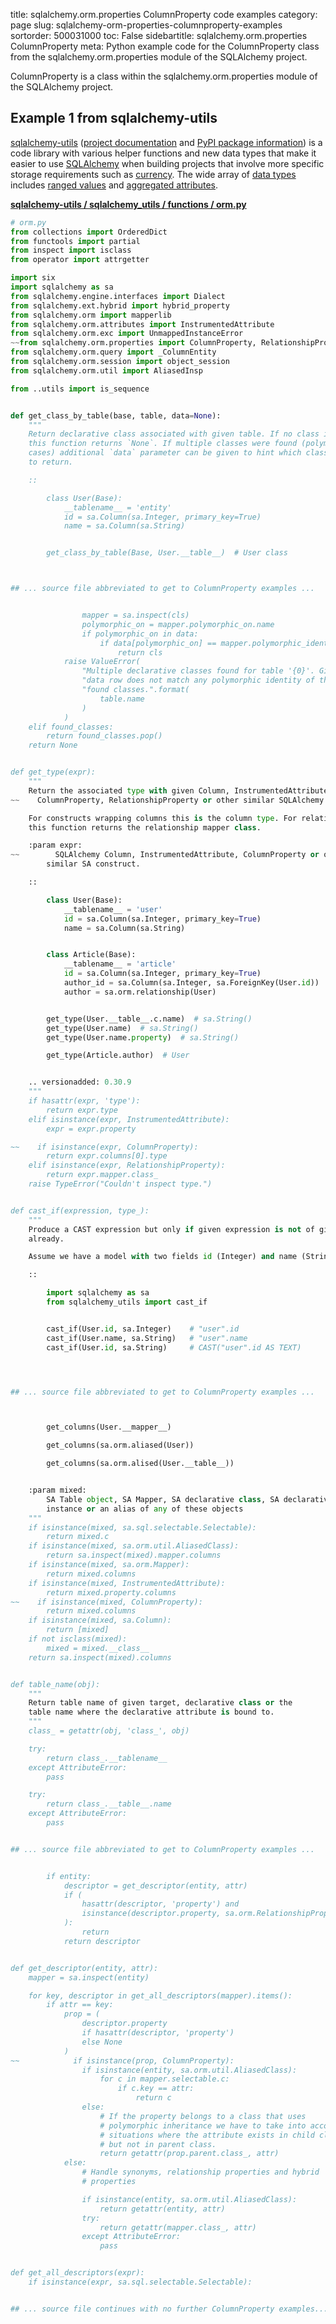 title: sqlalchemy.orm.properties ColumnProperty code examples
category: page
slug: sqlalchemy-orm-properties-columnproperty-examples
sortorder: 500031000
toc: False
sidebartitle: sqlalchemy.orm.properties ColumnProperty
meta: Python example code for the ColumnProperty class from the sqlalchemy.orm.properties module of the SQLAlchemy project.


ColumnProperty is a class within the sqlalchemy.orm.properties module of the SQLAlchemy project.


## Example 1 from sqlalchemy-utils
[sqlalchemy-utils](https://github.com/kvesteri/sqlalchemy-utils)
([project documentation](https://sqlalchemy-utils.readthedocs.io/en/latest/)
and
[PyPI package information](https://pypi.org/project/SQLAlchemy-Utils/))
is a code library with various helper functions and new data types
that make it easier to use [SQLAlchemy](/sqlachemy.html) when building
projects that involve more specific storage requirements such as
[currency](https://sqlalchemy-utils.readthedocs.io/en/latest/data_types.html#module-sqlalchemy_utils.types.currency).
The wide array of
[data types](https://sqlalchemy-utils.readthedocs.io/en/latest/data_types.html)
includes [ranged values](https://sqlalchemy-utils.readthedocs.io/en/latest/range_data_types.html)
and [aggregated attributes](https://sqlalchemy-utils.readthedocs.io/en/latest/aggregates.html).

[**sqlalchemy-utils / sqlalchemy_utils / functions / orm.py**](https://github.com/kvesteri/sqlalchemy-utils/blob/master/sqlalchemy_utils/functions/orm.py)

```python
# orm.py
from collections import OrderedDict
from functools import partial
from inspect import isclass
from operator import attrgetter

import six
import sqlalchemy as sa
from sqlalchemy.engine.interfaces import Dialect
from sqlalchemy.ext.hybrid import hybrid_property
from sqlalchemy.orm import mapperlib
from sqlalchemy.orm.attributes import InstrumentedAttribute
from sqlalchemy.orm.exc import UnmappedInstanceError
~~from sqlalchemy.orm.properties import ColumnProperty, RelationshipProperty
from sqlalchemy.orm.query import _ColumnEntity
from sqlalchemy.orm.session import object_session
from sqlalchemy.orm.util import AliasedInsp

from ..utils import is_sequence


def get_class_by_table(base, table, data=None):
    """
    Return declarative class associated with given table. If no class is found
    this function returns `None`. If multiple classes were found (polymorphic
    cases) additional `data` parameter can be given to hint which class
    to return.

    ::

        class User(Base):
            __tablename__ = 'entity'
            id = sa.Column(sa.Integer, primary_key=True)
            name = sa.Column(sa.String)


        get_class_by_table(Base, User.__table__)  # User class



## ... source file abbreviated to get to ColumnProperty examples ...


                mapper = sa.inspect(cls)
                polymorphic_on = mapper.polymorphic_on.name
                if polymorphic_on in data:
                    if data[polymorphic_on] == mapper.polymorphic_identity:
                        return cls
            raise ValueError(
                "Multiple declarative classes found for table '{0}'. Given "
                "data row does not match any polymorphic identity of the "
                "found classes.".format(
                    table.name
                )
            )
    elif found_classes:
        return found_classes.pop()
    return None


def get_type(expr):
    """
    Return the associated type with given Column, InstrumentedAttribute,
~~    ColumnProperty, RelationshipProperty or other similar SQLAlchemy construct.

    For constructs wrapping columns this is the column type. For relationships
    this function returns the relationship mapper class.

    :param expr:
~~        SQLAlchemy Column, InstrumentedAttribute, ColumnProperty or other
        similar SA construct.

    ::

        class User(Base):
            __tablename__ = 'user'
            id = sa.Column(sa.Integer, primary_key=True)
            name = sa.Column(sa.String)


        class Article(Base):
            __tablename__ = 'article'
            id = sa.Column(sa.Integer, primary_key=True)
            author_id = sa.Column(sa.Integer, sa.ForeignKey(User.id))
            author = sa.orm.relationship(User)


        get_type(User.__table__.c.name)  # sa.String()
        get_type(User.name)  # sa.String()
        get_type(User.name.property)  # sa.String()

        get_type(Article.author)  # User


    .. versionadded: 0.30.9
    """
    if hasattr(expr, 'type'):
        return expr.type
    elif isinstance(expr, InstrumentedAttribute):
        expr = expr.property

~~    if isinstance(expr, ColumnProperty):
        return expr.columns[0].type
    elif isinstance(expr, RelationshipProperty):
        return expr.mapper.class_
    raise TypeError("Couldn't inspect type.")


def cast_if(expression, type_):
    """
    Produce a CAST expression but only if given expression is not of given type
    already.

    Assume we have a model with two fields id (Integer) and name (String).

    ::

        import sqlalchemy as sa
        from sqlalchemy_utils import cast_if


        cast_if(User.id, sa.Integer)    # "user".id
        cast_if(User.name, sa.String)   # "user".name
        cast_if(User.id, sa.String)     # CAST("user".id AS TEXT)




## ... source file abbreviated to get to ColumnProperty examples ...



        get_columns(User.__mapper__)

        get_columns(sa.orm.aliased(User))

        get_columns(sa.orm.alised(User.__table__))


    :param mixed:
        SA Table object, SA Mapper, SA declarative class, SA declarative class
        instance or an alias of any of these objects
    """
    if isinstance(mixed, sa.sql.selectable.Selectable):
        return mixed.c
    if isinstance(mixed, sa.orm.util.AliasedClass):
        return sa.inspect(mixed).mapper.columns
    if isinstance(mixed, sa.orm.Mapper):
        return mixed.columns
    if isinstance(mixed, InstrumentedAttribute):
        return mixed.property.columns
~~    if isinstance(mixed, ColumnProperty):
        return mixed.columns
    if isinstance(mixed, sa.Column):
        return [mixed]
    if not isclass(mixed):
        mixed = mixed.__class__
    return sa.inspect(mixed).columns


def table_name(obj):
    """
    Return table name of given target, declarative class or the
    table name where the declarative attribute is bound to.
    """
    class_ = getattr(obj, 'class_', obj)

    try:
        return class_.__tablename__
    except AttributeError:
        pass

    try:
        return class_.__table__.name
    except AttributeError:
        pass


## ... source file abbreviated to get to ColumnProperty examples ...


        if entity:
            descriptor = get_descriptor(entity, attr)
            if (
                hasattr(descriptor, 'property') and
                isinstance(descriptor.property, sa.orm.RelationshipProperty)
            ):
                return
            return descriptor


def get_descriptor(entity, attr):
    mapper = sa.inspect(entity)

    for key, descriptor in get_all_descriptors(mapper).items():
        if attr == key:
            prop = (
                descriptor.property
                if hasattr(descriptor, 'property')
                else None
            )
~~            if isinstance(prop, ColumnProperty):
                if isinstance(entity, sa.orm.util.AliasedClass):
                    for c in mapper.selectable.c:
                        if c.key == attr:
                            return c
                else:
                    # If the property belongs to a class that uses
                    # polymorphic inheritance we have to take into account
                    # situations where the attribute exists in child class
                    # but not in parent class.
                    return getattr(prop.parent.class_, attr)
            else:
                # Handle synonyms, relationship properties and hybrid
                # properties

                if isinstance(entity, sa.orm.util.AliasedClass):
                    return getattr(entity, attr)
                try:
                    return getattr(mapper.class_, attr)
                except AttributeError:
                    pass


def get_all_descriptors(expr):
    if isinstance(expr, sa.sql.selectable.Selectable):


## ... source file continues with no further ColumnProperty examples...


```

